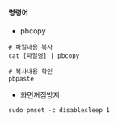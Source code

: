 #### 명령어
- pbcopy
```
# 파일내용 복사
cat [파일명] | pbcopy

# 복사내용 확인
pbpaste
```
- 화면꺼짐방지
```
sudo pmset -c disablesleep 1
```


